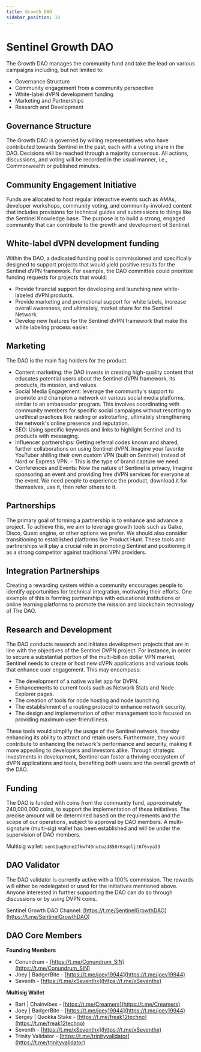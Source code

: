 ```yaml
---
title: Growth DAO
sidebar_position: 10
---
```


# Sentinel Growth DAO

The Growth DAO manages the community fund and take the lead on various campaigns including, but not limited to:
- Governance Structure 
- Community engagement from a community perspective 
- White-label dVPN development funding
- Marketing and Partnerships
- Research and Development


## Governance Structure

The Growth DAO is governed by willing representatives who have contributed towards Sentinel in the past, each with a voting share in the DAO. Decisions will be reached through a majority consensus. All actions, discussions, and voting will be recorded in the usual manner, i.e., Commonwealth or published minutes.


## Community Engagement Initiative

Funds are allocated to host regular interactive events such as AMAs, developer workshops, community voting, and community-involved content that includes provisions for technical guides and submissions to things like the Sentinel Knowledge base. 
The purpose is to build a strong, engaged community that can contribute to the growth and development of Sentinel.


## White-label dVPN development funding

Within the DAO, a dedicated funding pool is commissioned and specifically designed to support projects that would yield positive results for the Sentinel dVPN framework. For example, the DAO committee could prioritize funding requests for projects that would:
- Provide financial support for developing and launching new white-labeled dVPN products.
- Provide marketing and promotional support for white labels, increase overall awareness, and ultimately, market share for the Sentinel Network. 
- Develop new features for the Sentinel dVPN framework that make the white labeling process easier.


## Marketing 

The DAO is the main flag holders for the product.

- Content marketing: the DAO invests in creating high-quality content that educates potential users about the Sentinel dVPN framework, its products, its mission, and values. 
- Social Media Engagement: leverage the community's support to promote and champion a network on various social media platforms, similar to an ambassador program. This involves coordinating with community members for specific social campaigns without resorting to unethical practices like raiding or astroturfing, ultimately strengthening the network's online presence and reputation.
- SEO: Using specific keywords and links to highlight Sentinel and its products with messaging. 
- Influencer partnerships: Getting referral codes known and shared, further collaborations on using Sentinel dVPN. Imagine your favorite YouTuber shilling their own custom VPN (built on Sentinel) instead of Nord or Express VPN. - This is the type of brand capture we need. 
- Conferences and Events: Now the nature of Sentinel is privacy, Imagine sponsoring an event and providing free dVPN services for everyone at the event. We need people to experience the product, download it for themselves, use it, then refer others to it. 


## Partnerships

The primary goal of forming a partnership is to enhance and advance a project. To achieve this, we aim to leverage growth tools such as Galxe, Disco, Quest engine, or other options we prefer. We should also consider transitioning to established platforms like Product Hunt. These tools and partnerships will play a crucial role in promoting Sentinel and positioning it as a strong competitor against traditional VPN providers.


## Integration Partnerships

Creating a rewarding system within a community encourages people to identify opportunities for technical integration, motivating their efforts. One example of this is forming partnerships with educational institutions or online learning platforms to promote the mission and blockchain technology of The DAO.


## Research and Development

The DAO conducts research and initiates development projects that are in line with the objectives of the Sentinel DVPN project. For instance, in order to secure a substantial portion of the multi-billion dollar VPN market, Sentinel needs to create or host new dVPN applications and various tools that enhance user engagement. This may encompass:

- The development of a native wallet app for DVPN.
- Enhancements to current tools such as Network Stats and Node Explorer pages.
- The creation of tools for node hosting and node launching.
- The establishment of a routing protocol to enhance network security.
- The design and implementation of other management tools focused on providing maximum user-friendliness.


These tools would simplify the usage of the Sentinel network, thereby enhancing its ability to attract and retain users. Furthermore, they would contribute to enhancing the network's performance and security, making it more appealing to developers and investors alike. Through strategic investments in development, Sentinel can foster a thriving ecosystem of dVPN applications and tools, benefiting both users and the overall growth of the DAO.


## Funding

The DAO is funded with coins from the community fund, approximately 240,000,000 coins, to support the implementation of these initiatives. The precise amount will be determined based on the requirements and the scope of our operations, subject to approval by DAO members. A multi-signature (multi-sig) wallet has been established and will be under the supervision of DAO members.


Multisig wallet: `sent1ug9ene2fkw749nutuzd858r6sqeljt6f6vya33`


## DAO Validator

The DAO validator is currently active with a 100% commission. The rewards will either be redelegated or used for the initiatives mentioned above. Anyone interested in further supporting the DAO can do so through discussions or by using DVPN coins.

Sentinel Growth DAO Channel: [https://t.me/SentinelGrowthDAO](https://t.me/SentinelGrowthDAO)


## DAO Core Members 

**Founding Members**
- Conundrum - [https://t.me/Conundrum_SIN](https://t.me/Conundrum_SIN)
- Joey | BadgerBite - [https://t.me/joey19944](https://t.me/joey19944)
- Seventh - [https://t.me/xSeventhx](https://t.me/xSeventhx)

**Multisig Wallet**
- Bart | Chainvibes - [https://t.me/Creamers](https://t.me/Creamers)
- Joey | BadgerBite - [https://t.me/joey19944](https://t.me/joey19944)
- Sergey | Quokka Stake - [https://t.me/freak12techno](https://t.me/freak12techno)
- Seventh - [https://t.me/xSeventhx](https://t.me/xSeventhx)
- Trinity Validator - [https://t.me/trinityvalidator](https://t.me/trinityvalidator)